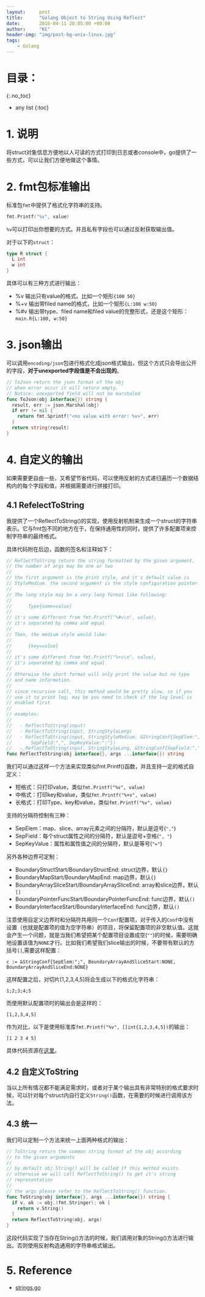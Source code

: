 ```yaml
---
layout:     post
title:      "Golang Object to String Using Reflect"
date:       2016-04-11 20:05:00 +08:00
author:     "KC"
header-img: "img/post-bg-unix-linux.jpg"
tags:
    - Golang
---
```


# 目录：
{:.no_toc}
* any list
{:toc}

# 1. 说明

将struct对象信息方便地以人可读的方式打印到日志或者console中，go提供了一些方式，可以让我们方便地做这个事情。

# 2. fmt包标准输出

标准包`fmt`中提供了格式化字符串的支持。

```go
fmt.Printf("%v", value)
```

`%v`可以打印出你想要的方式。并且私有字段也可以通过反射获取输出值。

对于以下的`struct`：

```go
type R struct {
  L int
  w int
}
```

具体可以有三种方式进行输出：

- %v 输出只有value的格式。比如一个矩形`{100 50}`
- %+v 输出带filed name的格式，比如一个矩形`{L:100 w:50}`
- %#v 输出带type、filed name和filed value的完整形式，还是这个矩形：`main.R{L:100, w:50}`

# 3. json输出

可以调用`encoding/json`包进行格式化成json格式输出，但这个方式只会导出公开的字段，**对于unexported字段值是不会出现的**。

```go
// ToJson return the json format of the obj
// when error occur it will return empty.
// Notice: unexported field will not be marshaled
func ToJson(obj interface{}) string {
  result, err := json.Marshal(obj)
  if err != nil {
    return fmt.Sprintf("<no value with error: %v>", err)
  }
  return string(result)
}
```

# 4. 自定义的输出

如果需要更自由一些，又希望节省代码，可以使用反射的方式递归遍历一个数据结构内的每个字段和值，并根据需要进行拼接打印。

## 4.1 RefelectToString

我提供了一个ReflectToString()的实现，使用反射机制来生成一个struct的字符串表示。它与fmt包不同的地方在于，在保持通用性的同时，提供了许多配置项来控制字符串的最终格式。

具体代码附在后边，函数的签名和注释如下：

```go
// ReflectToString return the string formatted by the given argument,
// the number of args may be one or two
//
// the first argument is the print style, and it's default value is
// StyleMedium. the second argument is the style configuration pointer.
//
// The long style may be a very long format like following:
//
//      Type{name=value}
//
// it's some different from fmt.Printf("%#v\n", value),
// it's separated by comma and equal
//
// Then, the medium style would like:
//
//      {key=value}
//
// it's some different from fmt.Printf("%+v\n", value),
// it's separated by comma and equal
//
// Otherwise the short format will only print the value but no type
// and name information.
//
// since recursive call, this method would be pretty slow, so if you
// use it to print log, may be you need to check if the log level is
// enabled first
// 
// examples:
//
//   - ReflectToString(input)
//   - ReflectToString(input, StringStyleLong)
//   - ReflectToString(input, StringStyleMedium, &StringConf{SepElem:";", 
//       SepField:",", SepKeyValue:":"})
//   - ReflectToString(input, StringStyleLong, &StringConf{SepField:","})
func ReflectToString(obj interface{}, args ...interface{}) string 
```

我们可以通过这样一个方法来实现类似fmt.Printf()函数，并且支持一定的格式自定义：

- 短格式：只打印value，类似`fmt.Printf("%v", value)`
- 中格式：打印key和value，类似`fmt.Printf("%+v", value)`
- 长格式：打印Type、key和value，类似`fmt.Printf("%v", value)`

支持的分隔符控制有三种：

- SepElem：map、slice、array元素之间的分隔符，默认是逗号(`","`)
- SepField：每个struct属性之间的分隔符，默认是逗号+空格(`", "`)
- SepKeyValue：属性和属性值之间的分隔符，默认是等号(`"="`)

另外各种边界可定制：

- BoundaryStructStart/BoundaryStructEnd: struct边界，默认`{}`
- BoundaryMapStart/BoundaryMapEnd: map边界，默认`{}`
- BoundaryArraySliceStart/BoundaryArraySliceEnd: array和slice边界，默认`[]`
- BoundaryPointerFuncStart/BoundaryPointerFuncEnd: func边界，默认`()`
- BoundaryInterfaceStart/BoundaryInterfaceEnd: func边界，默认`()`

注意使用自定义边界时和分隔符共用同一个`Conf`配置项，对于传入的`Conf`中没有设置（也就是配置项的值为空字符串）的项目，将保留配置项的非空默认值。这就会产生一个问题，就是当我们希望把某个配置项目设置成空(`""`)的时候，需要明确地设置该值为`NONE`才行。比如我们希望我们slice输出的时候，不要带有默认的方括号`[]`,需要这样配置：

	c := &StringConf{SepElem:";", BoundaryArrayAndSliceStart:NONE, BoundaryArrayAndSliceEnd:NONE}

这样配置之后，对切片[1,2,3,4,5]将会生成以下的格式化字符串：

	1;2;3;4;5

而使用默认配置项时的输出会是这样的：

	[1,2,3,4,5]

作为对比，以下是使用标准库`fmt.Printf("%v", []int{1,2,3,4,5})`的输出：

	[1 2 3 4 5]


具体代码资源在[这里](https://github.com/kimiazhu/golib/blob/master/utils/strings.go)。

## 4.2 自定义ToString

当以上所有情况都不能满足需求时，或者对于某个输出具有非常特别的格式要求时候，可以针对每个struct内自行定义`String()`函数，在需要的时候进行调用该方法。

## 4.3 统一

我们可以定制一个方法来统一上面两种格式的输出：

```go
// ToString return the common string format of the obj according
// to the given arguments
//
// by default obj.String() will be called if this method exists.
// otherwise we will call ReflectToString() to get it's string
// representation
//
// the args please refer to the ReflectToString() function.
func ToString(obj interface{}, args ...interface{}) string {
  if v, ok := obj.(fmt.Stringer); ok {
    return v.String()
  }
  return ReflectToString(obj, args)
}
```

这段代码实现了当存在String()方法的时候，我们调用对象的String()方法进行输出。否则使用反射构造通用的字符串格式输出。

# 5. Reference

- [strings.go](https://github.com/kimiazhu/golib/blob/master/utils/strings.go)